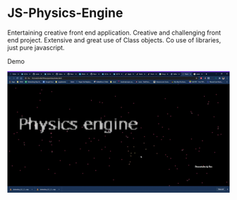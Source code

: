 
# JS-Physics-Engine
Entertaining creative front end application.
Creative and challenging front end project.
Extensive and great use of Class objects.
Co use of libraries, just pure javascript.



 Demo
 
![PE demo](./demo.gif)
